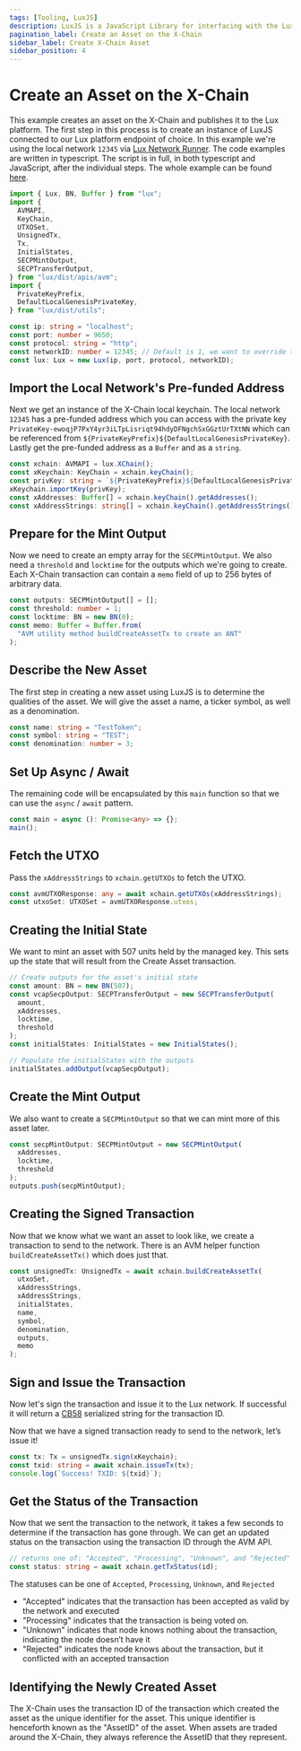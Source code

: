 ```yaml
---
tags: [Tooling, LuxJS]
description: LuxJS is a JavaScript Library for interfacing with the Lux platform. It is built using TypeScript and intended to support both browser and Node.js. The LuxJS library allows one to issue commands to the Lux node APIs.
pagination_label: Create an Asset on the X-Chain
sidebar_label: Create X-Chain Asset
sidebar_position: 4
---
```


# Create an Asset on the X-Chain

This example creates an asset on the X-Chain and publishes it to the Lux
platform. The first step in this process is to create an instance of LuxJS
connected to our Lux platform endpoint of choice. In this example we're
using the local network `12345` via [Lux Network Runner](/tooling/netrunner.md). The code examples are written in
typescript. The script is in full, in both typescript and JavaScript, after the
individual steps. The whole example can be found
[here](https://github.com/luxdefi/luxjs/blob/master/examples/avm/buildCreateAssetTx.ts).

```ts
import { Lux, BN, Buffer } from "lux";
import {
  AVMAPI,
  KeyChain,
  UTXOSet,
  UnsignedTx,
  Tx,
  InitialStates,
  SECPMintOutput,
  SECPTransferOutput,
} from "lux/dist/apis/avm";
import {
  PrivateKeyPrefix,
  DefaultLocalGenesisPrivateKey,
} from "lux/dist/utils";

const ip: string = "localhost";
const port: number = 9650;
const protocol: string = "http";
const networkID: number = 12345; // Default is 1, we want to override that for our local network
const lux: Lux = new Lux(ip, port, protocol, networkID);
```

## Import the Local Network's Pre-funded Address

Next we get an instance of the X-Chain local keychain. The local network `12345`
has a pre-funded address which you can access with the private key
`PrivateKey-ewoqjP7PxY4yr3iLTpLisriqt94hdyDFNgchSxGGztUrTXtNN` which can be
referenced from `${PrivateKeyPrefix}${DefaultLocalGenesisPrivateKey}`. Lastly
get the pre-funded address as a `Buffer` and as a `string`.

```ts
const xchain: AVMAPI = lux.XChain();
const xKeychain: KeyChain = xchain.keyChain();
const privKey: string = `${PrivateKeyPrefix}${DefaultLocalGenesisPrivateKey}`;
xKeychain.importKey(privKey);
const xAddresses: Buffer[] = xchain.keyChain().getAddresses();
const xAddressStrings: string[] = xchain.keyChain().getAddressStrings();
```

## Prepare for the Mint Output

Now we need to create an empty array for the `SECPMintOutput`. We also need a
`threshold` and `locktime` for the outputs which we're going to create. Each
X-Chain transaction can contain a `memo` field of up to 256 bytes of
arbitrary data.

```ts
const outputs: SECPMintOutput[] = [];
const threshold: number = 1;
const locktime: BN = new BN(0);
const memo: Buffer = Buffer.from(
  "AVM utility method buildCreateAssetTx to create an ANT"
);
```

## Describe the New Asset

The first step in creating a new asset using LuxJS is to determine the
qualities of the asset. We will give the asset a name, a ticker symbol, as well
as a denomination.

```ts
const name: string = "TestToken";
const symbol: string = "TEST";
const denomination: number = 3;
```

## Set Up Async / Await

The remaining code will be encapsulated by this `main` function so that we can
use the `async` / `await` pattern.

```ts
const main = async (): Promise<any> => {};
main();
```

## Fetch the UTXO

Pass the `xAddressStrings` to `xchain.getUTXOs` to fetch the UTXO.

```ts
const avmUTXOResponse: any = await xchain.getUTXOs(xAddressStrings);
const utxoSet: UTXOSet = avmUTXOResponse.utxos;
```

## Creating the Initial State

We want to mint an asset with 507 units held by the managed key. This sets up
the state that will result from the Create Asset transaction.

```ts
// Create outputs for the asset's initial state
const amount: BN = new BN(507);
const vcapSecpOutput: SECPTransferOutput = new SECPTransferOutput(
  amount,
  xAddresses,
  locktime,
  threshold
);
const initialStates: InitialStates = new InitialStates();

// Populate the initialStates with the outputs
initialStates.addOutput(vcapSecpOutput);
```

## Create the Mint Output

We also want to create a `SECPMintOutput` so that we can mint more of this asset later.

```ts
const secpMintOutput: SECPMintOutput = new SECPMintOutput(
  xAddresses,
  locktime,
  threshold
);
outputs.push(secpMintOutput);
```

## Creating the Signed Transaction

Now that we know what we want an asset to look like, we create a transaction to
send to the network. There is an AVM helper function `buildCreateAssetTx()`
which does just that.

```ts
const unsignedTx: UnsignedTx = await xchain.buildCreateAssetTx(
  utxoSet,
  xAddressStrings,
  xAddressStrings,
  initialStates,
  name,
  symbol,
  denomination,
  outputs,
  memo
);
```

## Sign and Issue the Transaction

Now let's sign the transaction and issue it to the Lux network. If
successful it will return a
[CB58](http://support.lux.network/en/articles/4587395-what-is-cb58) serialized
string for the transaction ID.

Now that we have a signed transaction ready to send to the network, let’s issue it!

```ts
const tx: Tx = unsignedTx.sign(xKeychain);
const txid: string = await xchain.issueTx(tx);
console.log(`Success! TXID: ${txid}`);
```

## Get the Status of the Transaction

Now that we sent the transaction to the network, it takes a few seconds to
determine if the transaction has gone through. We can get an updated status on
the transaction using the transaction ID through the AVM API.

```ts
// returns one of: "Accepted", "Processing", "Unknown", and "Rejected"
const status: string = await xchain.getTxStatus(id);
```

The statuses can be one of `Accepted`, `Processing`, `Unknown`, and `Rejected`

- "Accepted" indicates that the transaction has been accepted as valid by the network and executed
- "Processing" indicates that the transaction is being voted on.
- "Unknown" indicates that node knows nothing about the transaction, indicating
  the node doesn’t have it
- "Rejected" indicates the node knows about the transaction, but it conflicted with an accepted transaction

## Identifying the Newly Created Asset

The X-Chain uses the transaction ID of the transaction which created the asset
as the unique identifier for the asset. This unique identifier is henceforth
known as the "AssetID" of the asset. When assets are traded around the X-Chain,
they always reference the AssetID that they represent.

